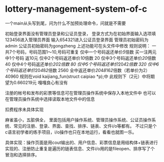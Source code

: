 # lottery-management-system-of-c
一个main从头写到尾，问为什么不加预处理命令，问就是不需要

初始登录界面没有管理员登录和公证员登录，
登录方式为在初始界面输入选项填123456进入管理员界面
输入654321进入公证员登录界面
管理员初始密码为admin
公证员初始密码为gongzheng
上述功能可在头文件中修改
规则说明：
一共7个号码，号码范围1～10,号码可重复
		仅中一个号码返还单价*5*倍数			买一注两元中1个号码 返10元
		仅中2个号码返还单价*10*倍数					     20
		仅中3个号码返还单价*20*倍数					     40
		仅中4个号码返还单价*20*2*倍数				     80
		仅中5个号码返还单价*20*4*2*倍数				     320
		仅中6个号码返还单价*20*4*8*2*倍数				     2560
		全中返还单价*20*4*8*16*2*倍数（若单价为2）			     40960
规则在void kaijiang_fun(struct caipiao *p);中
此规则下（2元）中将期望为0.660219元 嘎嘎良心有没有



注册的帐号和发布的彩票等信息可在管理员操作系统中保存入本地文件中
也可以在管理员操作系统中选择读取本地文件中的信息

扣费程序未具体实现



麻雀虽小，五脏俱全， 里面包括用户操作系统、管理员操作系统、公证员操作系统、常见的注册、登录、界面、查找、排序、链表、文件i/o等都有。
不过只是个c语言初学者的练手项目，i/o操作也只在本地运行，看看也就图一乐。

具体实现：操作页面是用cout输出的、用户信息、彩票信息是用结构体+链表进行实现的、注册防止重复是遍历的链表信息、文件i/o用的是fileopen、排序写了个冒泡和选择排序。
